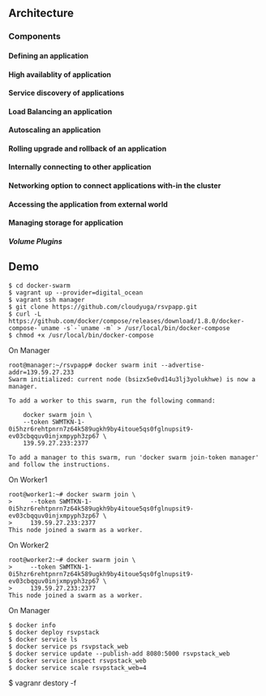 ## Architecture 

### Components

#### Defining an application 

#### High availablity of application 

#### Service discovery of applications 

#### Load Balancing an application

#### Autoscaling an application 

#### Rolling upgrade and rollback of an application 

#### Internally connecting to other application 

#### Networking option to connect applications with-in the cluster  

#### Accessing the application from external world 

#### Managing storage for application

##### Volume Plugins

## Demo 

```
$ cd docker-swarm
$ vagrant up --provider=digital_ocean
$ vagrant ssh manager
$ git clone https://github.com/cloudyuga/rsvpapp.git
$ curl -L https://github.com/docker/compose/releases/download/1.8.0/docker-compose-`uname -s`-`uname -m` > /usr/local/bin/docker-compose
$ chmod +x /usr/local/bin/docker-compose
```

On Manager 
```
root@manager:~/rsvpapp# docker swarm init --advertise-addr=139.59.27.233
Swarm initialized: current node (bsizx5e0vd14u3lj3yolukhwe) is now a manager.

To add a worker to this swarm, run the following command:

    docker swarm join \
    --token SWMTKN-1-0i5hzr6rehtpnrn7z64k589ugkh9by4itoue5qs0fglnupsit9-ev03cbqquv0injxmpyph3zp67 \
    139.59.27.233:2377

To add a manager to this swarm, run 'docker swarm join-token manager' and follow the instructions.
```

On Worker1
```
root@worker1:~# docker swarm join \
>     --token SWMTKN-1-0i5hzr6rehtpnrn7z64k589ugkh9by4itoue5qs0fglnupsit9-ev03cbqquv0injxmpyph3zp67 \
>     139.59.27.233:2377
This node joined a swarm as a worker.
```

On Worker2
```
root@worker2:~# docker swarm join \
>     --token SWMTKN-1-0i5hzr6rehtpnrn7z64k589ugkh9by4itoue5qs0fglnupsit9-ev03cbqquv0injxmpyph3zp67 \
>     139.59.27.233:2377
This node joined a swarm as a worker.
```


On Manager
```
$ docker info
$ docker deploy rsvpstack
$ docker service ls
$ docker service ps rsvpstack_web
$ docker service update --publish-add 8080:5000 rsvpstack_web
$ docker service inspect rsvpstack_web
$ docker service scale rsvpstack_web=4
```

$ vagranr destory -f

